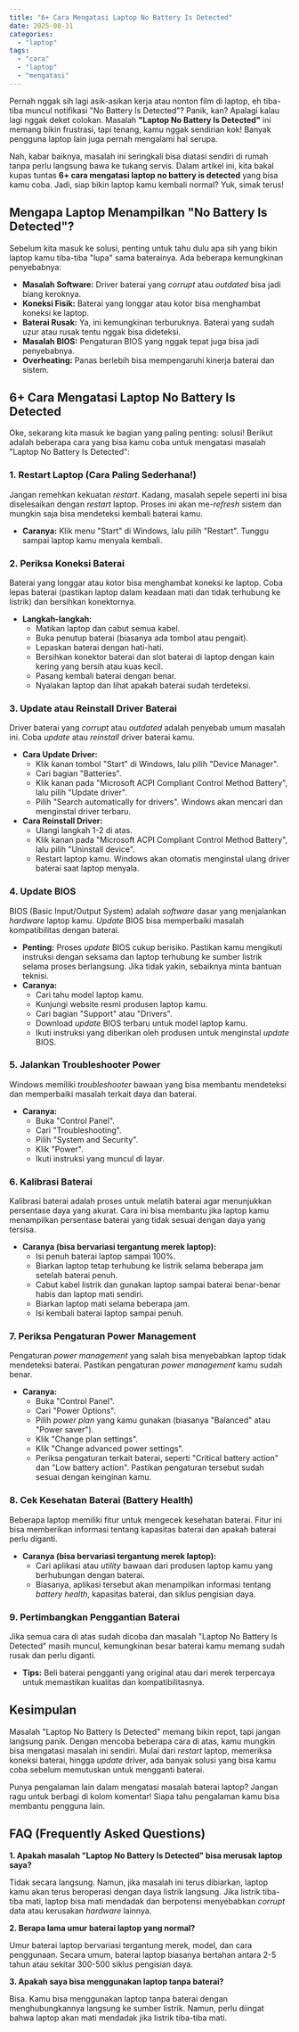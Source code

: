```yaml
---
title: "6+ Cara Mengatasi Laptop No Battery Is Detected"
date: 2025-08-31
categories: 
  - "laptop"
tags: 
  - "cara"
  - "laptop"
  - "mengatasi"
---
```


Pernah nggak sih lagi asik-asikan kerja atau nonton film di laptop, eh tiba-tiba muncul notifikasi "No Battery Is Detected"? Panik, kan? Apalagi kalau lagi nggak deket colokan. Masalah **"Laptop No Battery Is Detected"** ini memang bikin frustrasi, tapi tenang, kamu nggak sendirian kok! Banyak pengguna laptop lain juga pernah mengalami hal serupa.

Nah, kabar baiknya, masalah ini seringkali bisa diatasi sendiri di rumah tanpa perlu langsung bawa ke tukang servis. Dalam artikel ini, kita bakal kupas tuntas **6+ cara mengatasi laptop no battery is detected** yang bisa kamu coba. Jadi, siap bikin laptop kamu kembali normal? Yuk, simak terus!

## Mengapa Laptop Menampilkan "No Battery Is Detected"?

Sebelum kita masuk ke solusi, penting untuk tahu dulu apa sih yang bikin laptop kamu tiba-tiba "lupa" sama baterainya. Ada beberapa kemungkinan penyebabnya:

- **Masalah Software:** Driver baterai yang _corrupt_ atau _outdated_ bisa jadi biang keroknya.
- **Koneksi Fisik:** Baterai yang longgar atau kotor bisa menghambat koneksi ke laptop.
- **Baterai Rusak:** Ya, ini kemungkinan terburuknya. Baterai yang sudah uzur atau rusak tentu nggak bisa dideteksi.
- **Masalah BIOS:** Pengaturan BIOS yang nggak tepat juga bisa jadi penyebabnya.
- **Overheating:** Panas berlebih bisa mempengaruhi kinerja baterai dan sistem.

## 6+ Cara Mengatasi Laptop No Battery Is Detected

Oke, sekarang kita masuk ke bagian yang paling penting: solusi! Berikut adalah beberapa cara yang bisa kamu coba untuk mengatasi masalah "Laptop No Battery Is Detected":

### 1\. Restart Laptop (Cara Paling Sederhana!)

Jangan remehkan kekuatan _restart_. Kadang, masalah sepele seperti ini bisa diselesaikan dengan _restart_ laptop. Proses ini akan me-_refresh_ sistem dan mungkin saja bisa mendeteksi kembali baterai kamu.

- **Caranya:** Klik menu "Start" di Windows, lalu pilih "Restart". Tunggu sampai laptop kamu menyala kembali.

### 2\. Periksa Koneksi Baterai

Baterai yang longgar atau kotor bisa menghambat koneksi ke laptop. Coba lepas baterai (pastikan laptop dalam keadaan mati dan tidak terhubung ke listrik) dan bersihkan konektornya.

- **Langkah-langkah:**
    - Matikan laptop dan cabut semua kabel.
    - Buka penutup baterai (biasanya ada tombol atau pengait).
    - Lepaskan baterai dengan hati-hati.
    - Bersihkan konektor baterai dan slot baterai di laptop dengan kain kering yang bersih atau kuas kecil.
    - Pasang kembali baterai dengan benar.
    - Nyalakan laptop dan lihat apakah baterai sudah terdeteksi.

### 3\. Update atau Reinstall Driver Baterai

Driver baterai yang _corrupt_ atau _outdated_ adalah penyebab umum masalah ini. Coba _update_ atau _reinstall_ driver baterai kamu.

- **Cara Update Driver:**
    - Klik kanan tombol "Start" di Windows, lalu pilih "Device Manager".
    - Cari bagian "Batteries".
    - Klik kanan pada "Microsoft ACPI Compliant Control Method Battery", lalu pilih "Update driver".
    - Pilih "Search automatically for drivers". Windows akan mencari dan menginstal driver terbaru.
- **Cara Reinstall Driver:**
    - Ulangi langkah 1-2 di atas.
    - Klik kanan pada "Microsoft ACPI Compliant Control Method Battery", lalu pilih "Uninstall device".
    - Restart laptop kamu. Windows akan otomatis menginstal ulang driver baterai saat laptop menyala.

### 4\. Update BIOS

BIOS (Basic Input/Output System) adalah _software_ dasar yang menjalankan _hardware_ laptop kamu. _Update_ BIOS bisa memperbaiki masalah kompatibilitas dengan baterai.

- **Penting:** Proses _update_ BIOS cukup berisiko. Pastikan kamu mengikuti instruksi dengan seksama dan laptop terhubung ke sumber listrik selama proses berlangsung. Jika tidak yakin, sebaiknya minta bantuan teknisi.
- **Caranya:**
    - Cari tahu model laptop kamu.
    - Kunjungi website resmi produsen laptop kamu.
    - Cari bagian "Support" atau "Drivers".
    - Download _update_ BIOS terbaru untuk model laptop kamu.
    - Ikuti instruksi yang diberikan oleh produsen untuk menginstal _update_ BIOS.

### 5\. Jalankan Troubleshooter Power

Windows memiliki _troubleshooter_ bawaan yang bisa membantu mendeteksi dan memperbaiki masalah terkait daya dan baterai.

- **Caranya:**
    - Buka "Control Panel".
    - Cari "Troubleshooting".
    - Pilih "System and Security".
    - Klik "Power".
    - Ikuti instruksi yang muncul di layar.

### 6\. Kalibrasi Baterai

Kalibrasi baterai adalah proses untuk melatih baterai agar menunjukkan persentase daya yang akurat. Cara ini bisa membantu jika laptop kamu menampilkan persentase baterai yang tidak sesuai dengan daya yang tersisa.

- **Caranya (bisa bervariasi tergantung merek laptop):**
    - Isi penuh baterai laptop sampai 100%.
    - Biarkan laptop tetap terhubung ke listrik selama beberapa jam setelah baterai penuh.
    - Cabut kabel listrik dan gunakan laptop sampai baterai benar-benar habis dan laptop mati sendiri.
    - Biarkan laptop mati selama beberapa jam.
    - Isi kembali baterai laptop sampai penuh.

### 7\. Periksa Pengaturan Power Management

Pengaturan _power management_ yang salah bisa menyebabkan laptop tidak mendeteksi baterai. Pastikan pengaturan _power management_ kamu sudah benar.

- **Caranya:**
    - Buka "Control Panel".
    - Cari "Power Options".
    - Pilih _power plan_ yang kamu gunakan (biasanya "Balanced" atau "Power saver").
    - Klik "Change plan settings".
    - Klik "Change advanced power settings".
    - Periksa pengaturan terkait baterai, seperti "Critical battery action" dan "Low battery action". Pastikan pengaturan tersebut sudah sesuai dengan keinginan kamu.

### 8\. Cek Kesehatan Baterai (Battery Health)

Beberapa laptop memiliki fitur untuk mengecek kesehatan baterai. Fitur ini bisa memberikan informasi tentang kapasitas baterai dan apakah baterai perlu diganti.

- **Caranya (bisa bervariasi tergantung merek laptop):**
    - Cari aplikasi atau _utility_ bawaan dari produsen laptop kamu yang berhubungan dengan baterai.
    - Biasanya, aplikasi tersebut akan menampilkan informasi tentang _battery health_, kapasitas baterai, dan siklus pengisian daya.

### 9\. Pertimbangkan Penggantian Baterai

Jika semua cara di atas sudah dicoba dan masalah "Laptop No Battery Is Detected" masih muncul, kemungkinan besar baterai kamu memang sudah rusak dan perlu diganti.

- **Tips:** Beli baterai pengganti yang original atau dari merek terpercaya untuk memastikan kualitas dan kompatibilitasnya.

## Kesimpulan

Masalah "Laptop No Battery Is Detected" memang bikin repot, tapi jangan langsung panik. Dengan mencoba beberapa cara di atas, kamu mungkin bisa mengatasi masalah ini sendiri. Mulai dari _restart_ laptop, memeriksa koneksi baterai, hingga _update_ driver, ada banyak solusi yang bisa kamu coba sebelum memutuskan untuk mengganti baterai.

Punya pengalaman lain dalam mengatasi masalah baterai laptop? Jangan ragu untuk berbagi di kolom komentar! Siapa tahu pengalaman kamu bisa membantu pengguna lain.

## FAQ (Frequently Asked Questions)

**1\. Apakah masalah "Laptop No Battery Is Detected" bisa merusak laptop saya?**

Tidak secara langsung. Namun, jika masalah ini terus dibiarkan, laptop kamu akan terus beroperasi dengan daya listrik langsung. Jika listrik tiba-tiba mati, laptop bisa mati mendadak dan berpotensi menyebabkan _corrupt_ data atau kerusakan _hardware_ lainnya.

**2\. Berapa lama umur baterai laptop yang normal?**

Umur baterai laptop bervariasi tergantung merek, model, dan cara penggunaan. Secara umum, baterai laptop biasanya bertahan antara 2-5 tahun atau sekitar 300-500 siklus pengisian daya.

**3\. Apakah saya bisa menggunakan laptop tanpa baterai?**

Bisa. Kamu bisa menggunakan laptop tanpa baterai dengan menghubungkannya langsung ke sumber listrik. Namun, perlu diingat bahwa laptop akan mati mendadak jika listrik tiba-tiba mati.
